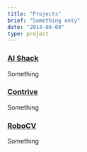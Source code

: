 ```yaml
---
title: "Projects"
brief: "Something only"
date: "2014-09-09"
type: project
---
```


### [AI Shack](/project/aishack)
Something

### [Contrive](/project/contrive)
Something

### [RoboCV](/project/robocv)
Something
